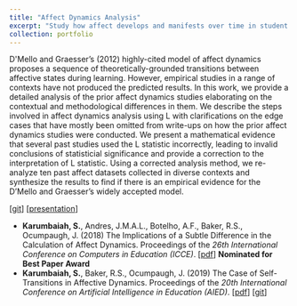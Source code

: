 ```yaml
---
title: "Affect Dynamics Analysis"
excerpt: "Study how affect develops and manifests over time in student learning"
collection: portfolio
---
```


D'Mello and Graesser’s (2012) highly-cited model of affect dynamics proposes a sequence of theoretically-grounded transitions between affective states during learning. However, empirical studies in a range of contexts have not produced the predicted results. In this work, we provide a detailed analysis of the prior affect dynamics studies elaborating on the contextual and methodological differences in them. We describe the steps involved in affect dynamics analysis using L with clarifications on the edge cases that have mostly been omitted from write-ups on how the prior affect dynamics studies were conducted. We present a mathematical evidence that several past studies used the L statistic incorrectly, leading to invalid conclusions of statisticial significance and provide a correction to the interpretation of L statistic. Using a corrected analysis method, we re-analyze ten past affect datasets collected in diverse contexts and synthesize the results to find if there is an empirical evidence for the D’Mello and Graesser’s widely accepted model. 


\[[git](https://github.com/Shamya/L-Statistic-for-Transition-Likelihood.git)] \[[presentation](https://drive.google.com/file/d/1eTE2-GWx48D4YHk16b-Ias0M8pEQUawT/view?usp=sharing)]

* __Karumbaiah, S.__, Andres, J.M.A.L., Botelho, A.F., Baker, R.S., Ocumpaugh, J. (2018) The Implications of a Subtle Difference in the Calculation of Affect Dynamics. Proceedings of the _26th International Conference on Computers in Education (ICCE)_. \[[pdf](http://www.upenn.edu/learninganalytics/ryanbaker/i_paper_36.pdf)] **Nominated for Best Paper Award**
* __Karumbaiah, S.__, Baker, R.S., Ocumpaugh, J. (2019) The Case of Self-Transitions in Affective Dynamics. Proceedings of the _20th International Conference on Artificial Intelligence in Education (AIED)_. \[[pdf](http://www.upenn.edu/learninganalytics/ryanbaker/AIED2019_paper_55.pdf)] \[[git](https://github.com/Shamya/L-Statistic-for-Transition-Likelihood.git)] 

